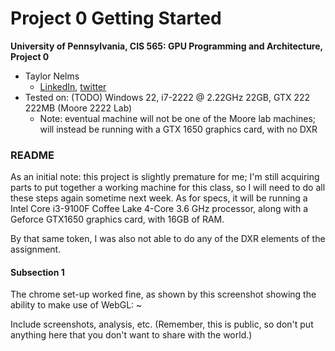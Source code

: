 Project 0 Getting Started
====================

**University of Pennsylvania, CIS 565: GPU Programming and Architecture, Project 0**

* Taylor Nelms
  * [LinkedIn](https://www.linkedin.com/in/taylor-k-7b2110191/), [twitter](https://twitter.com/nelms_taylor)
* Tested on: (TODO) Windows 22, i7-2222 @ 2.22GHz 22GB, GTX 222 222MB (Moore 2222 Lab)
  * Note: eventual machine will not be one of the Moore lab machines; will instead be running with a GTX 1650 graphics card, with no DXR

### README

As an initial note: this project is slightly premature for me; I'm still acquiring parts to put together a working machine for this class, so I will need to do all these steps again sometime next week.
As for specs, it will be running a Intel Core i3-9100F Coffee Lake 4-Core 3.6 GHz processor, along with a Geforce GTX1650 graphics card, with 16GB of RAM.

By that same token, I was also not able to do any of the DXR elements of the assignment.

#### Subsection 1

The chrome set-up worked fine, as shown by this screenshot showing the ability to make use of WebGL:
~[](images/chrome_screenshot.jpg)

Include screenshots, analysis, etc. (Remember, this is public, so don't put
anything here that you don't want to share with the world.)

